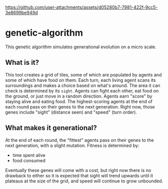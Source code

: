 https://github.com/user-attachments/assets/d05280b7-7981-422f-9cc5-3e8699be949d

# genetic-algorithm
This genetic algorithm simulates generational evolution on a micro scale.

## What is it?
This tool creates a grid of tiles, some of which are populated by agents and some of which have food on them.
Each turn, each living agent scans its surroundings and makes a choice based on what's around.
The area it can check is determined by its `sight`.
Agents can fight each other, eat food on the ground, or just move in a random direction. 
Agents earn "score" by staying alive and eating food. The highest-scoring agents at the end of each round
pass on their genes to the next generation. Right now, those genes include "sight" (distance seen) and "speed" (turn order).

## What makes it generational?
At the end of each round, the "fittest" agents pass on their genes to the next generation, with a slight mutation.
Fitness is determined by:
- time spent alive
- food consumed

Eventually these genes will come with a cost, but right now there is no drawback to either so 
it is expected that sight will trend upwards until it plateaus at the size of the grid, and speed
will continue to grow unbounded.
